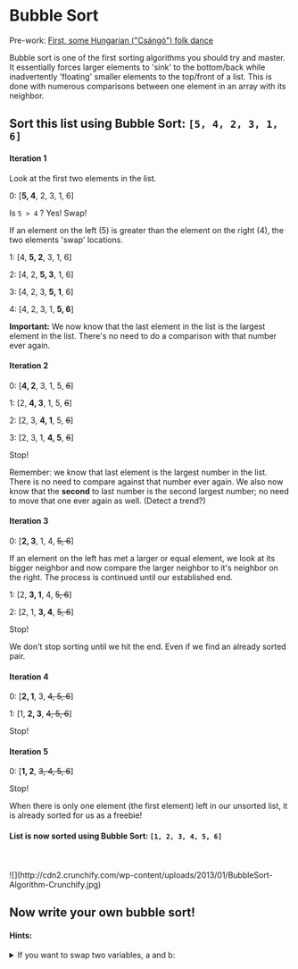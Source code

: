# Bubble Sort

Pre-work: [First, some Hungarian ("Csángó") folk dance](https://www.youtube.com/watch?v=lyZQPjUT5B4)

Bubble sort is one of the first sorting algorithms you should try and master.  It essentially forces larger elements to 'sink' to the bottom/back while inadvertently 'floating' smaller elements to the top/front of a list.  This is done with numerous comparisons between one element in an array with its neighbor.  

## Sort this list using Bubble Sort: `[5, 4, 2, 3, 1, 6]`

#### Iteration 1
Look at the first two elements in the list.

0: [**5, 4**, 2, 3, 1, 6]  

Is `5 > 4` ? Yes! Swap!

If an element on the left (5) is greater than the element on the right (4), the two elements 'swap' locations.

1: [4, **5, 2**, 3, 1, 6]

2: [4, 2, **5, 3**, 1, 6]

3: [4, 2, 3, **5, 1**, 6]

4: [4, 2, 3, 1, **5, 6**]


**Important:** We now know that the last element in the list is the largest element in the list. There's no need to do a comparison with that number ever again.


#### Iteration 2

0: [**4, 2**, 3, 1, 5, ~~6~~]

1: [2, **4, 3**, 1, 5, ~~6~~]

2: [2, 3, **4, 1**, 5, ~~6~~]

3: [2, 3, 1, **4, 5**, ~~6~~]

Stop!

Remember: we know that last element is the largest number in the list.  There is no need to compare against that number ever again.  We also now know that the **second** to last number is the second largest number; no need to move that one ever again as well. (Detect a trend?)

#### Iteration 3

0: [**2, 3**, 1, 4, ~~5, 6~~]  

If an element on the left has met a larger or equal element, we look at its bigger neighbor and now compare the larger neighbor to it's neighbor on the right.  The process is continued until our established end.

1: [2, **3, 1**, 4, ~~5, 6~~]

2: [2, 1, **3, 4**, ~~5, 6~~]

Stop!

We don't stop sorting until we hit the end.  Even if we find an already sorted pair.

#### Iteration 4

0: [**2, 1**, 3, ~~4, 5, 6~~]

1: [1, **2, 3**, ~~4, 5, 6~~]

Stop!

#### Iteration 5
0: [**1, 2**, ~~3, 4, 5, 6~~]

Stop!

When there is only one element (the first element) left in our unsorted list, it is already sorted for us as a freebie!

#### List is now sorted using Bubble Sort: `[1, 2, 3, 4, 5, 6]`


<br>
<br>
![](http://cdn2.crunchify.com/wp-content/uploads/2013/01/BubbleSort-Algorithm-Crunchify.jpg)

## Now write your own bubble sort!
#### Hints:

<details><summary>
If you want to swap two variables, a and b:
</summary>
```javascript
// bubbleSort.js  (you'll need to create this)

var a, b, temp;
temp = a;
a = b;
b = temp;
```
</details>


You may use a conventional for loop.

